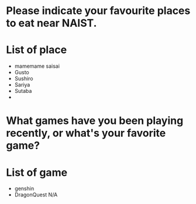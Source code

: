 # Please indicate your favourite places to eat near NAIST.
# List of place
- mamemame saisai
- Gusto
- Sushiro
- Sariya
- Sutaba
- 

# What games have you been playing recently, or what's your favorite game?
# List of game
- genshin
- DragonQuest
  N/A
